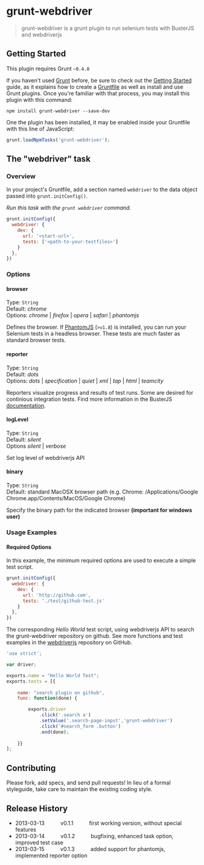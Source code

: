 # grunt-webdriver

> grunt-webdriver is a grunt plugin to run selenium tests with BusterJS and webdriverjs

## Getting Started
This plugin requires Grunt `~0.4.0`

If you haven't used [Grunt](http://gruntjs.com/) before, be sure to check out
the [Getting Started](http://gruntjs.com/getting-started) guide, as it explains
how to create a [Gruntfile](http://gruntjs.com/sample-gruntfile) as well as
install and use Grunt plugins. Once you're familiar with that process, you may
install this plugin with this command:

```shell
npm install grunt-webdriver --save-dev
```

One the plugin has been installed, it may be enabled inside your Gruntfile
with this line of JavaScript:

```js
grunt.loadNpmTasks('grunt-webdriver');
```

## The "webdriver" task

### Overview
In your project's Gruntfile, add a section named `webdriver` to the data
object passed into `grunt.initConfig()`.

_Run this task with the `grunt webdriver` command._

```js
grunt.initConfig({
  webdriver: {
    dev: {
      url: '<start-url>',
      tests: ['<path-to-your-testfiles>']
    }
  },
})
```

### Options

#### browser
Type: `String`<br>
Default: *chrome*<br>
Options: *chrome* | *firefox* | *opera* | *safari* | *phantomjs*

Defines the browser. If [PhantomJS](http://phantomjs.org/index.html) (`>v1.8`) is installed, you
can run your Selenium tests in a headless browser. These tests are much faster as standard
browser tests.

#### reporter
Type: `String`<br>
Default: *dots*<br>
Options: *dots* | *specification* | *quiet* | *xml* | *tap* | *html* | *teamcity*

Reporters visualize progress and results of test runs. Some are desired for continious integration
tests. Find more information in the BusterJS [documentation](http://docs.busterjs.org/en/latest/modules/buster-test/reporters/#buster-test-reporters).

#### logLevel
Type: `String`<br>
Default: *silent*<br>
Options *silent* | *verbose*

Set log level of webdriverjs API

#### binary
Type: `String`<br>
Default: standard MacOSX browser path (e.g. Chrome: /Applications/Google Chrome.app/Contents/MacOS/Google Chrome)

Specify the binary path for the indicated browser __(important for windows user)__

### Usage Examples

#### Required Options
In this example, the minimum required options are used to execute a simple
test script.

```js
grunt.initConfig({
  webdriver: {
    dev: {
      url: 'http://github.com',
      tests: './test/github-test.js'
    }
  },
})
```

The corresponding *Hello World* test script, using webdriverjs API to search the
grunt-webdriver repository on github. See more functions and test examples
in the [webdriverjs](https://github.com/Camme/webdriverjs) repository on GitHub.

```js
'use strict';

var driver;

exports.name = "Hello World Test";
exports.tests = [{
    
    name: "search plugin on github",
    func: function(done) {

        exports.driver
            .click('.search a')
            .setValue('.search-page-input','grunt-webdriver')
            .click('#search_form .button')
            .end(done);
        
    }}
];
```

## Contributing
Please fork, add specs, and send pull requests! In lieu of a formal styleguide, take care to maintain the existing coding style.

## Release History
* 2013-03-13   v0.1.1   first working version, without special features
* 2013-03-14   v0.1.2   bugfixing, enhanced task option, improved test case
* 2013-03-15   v0.1.3   added support for phantomjs, implemented reporter option
